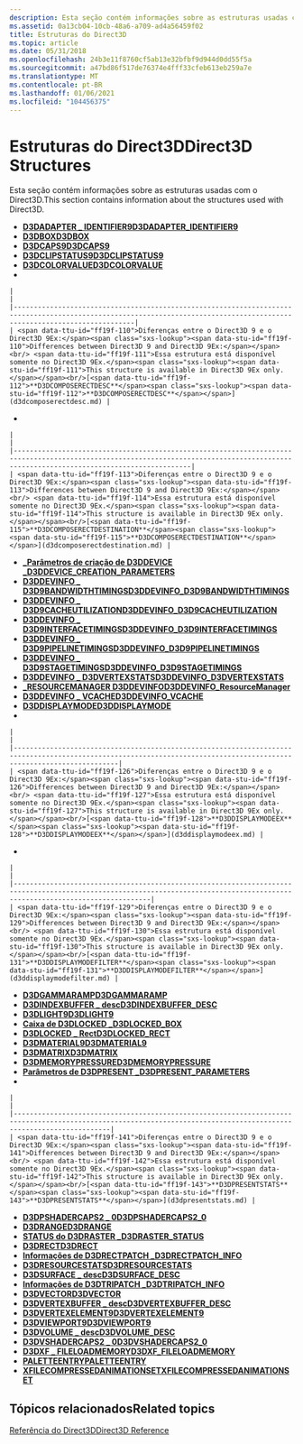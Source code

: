 ```yaml
---
description: Esta seção contém informações sobre as estruturas usadas com o Direct3D.
ms.assetid: 0a13cb04-10cb-48a6-a709-ad4a56459f02
title: Estruturas do Direct3D
ms.topic: article
ms.date: 05/31/2018
ms.openlocfilehash: 24b3e11f8760cf5ab13e32bfbf9d944d0dd55f5a
ms.sourcegitcommit: a47bd86f517de76374e4fff33cfeb613eb259a7e
ms.translationtype: MT
ms.contentlocale: pt-BR
ms.lasthandoff: 01/06/2021
ms.locfileid: "104456375"
---
```

# <a name="direct3d-structures"></a><span data-ttu-id="ff19f-103">Estruturas do Direct3D</span><span class="sxs-lookup"><span data-stu-id="ff19f-103">Direct3D Structures</span></span>

<span data-ttu-id="ff19f-104">Esta seção contém informações sobre as estruturas usadas com o Direct3D.</span><span class="sxs-lookup"><span data-stu-id="ff19f-104">This section contains information about the structures used with Direct3D.</span></span>

-   [<span data-ttu-id="ff19f-105">**D3DADAPTER \_ IDENTIFIER9**</span><span class="sxs-lookup"><span data-stu-id="ff19f-105">**D3DADAPTER\_IDENTIFIER9**</span></span>](d3dadapter-identifier9.md)
-   [<span data-ttu-id="ff19f-106">**D3DBOX**</span><span class="sxs-lookup"><span data-stu-id="ff19f-106">**D3DBOX**</span></span>](d3dbox.md)
-   [<span data-ttu-id="ff19f-107">**D3DCAPS9**</span><span class="sxs-lookup"><span data-stu-id="ff19f-107">**D3DCAPS9**</span></span>](/windows/desktop/api/D3D9Caps/ns-d3d9caps-d3dcaps9)
-   [<span data-ttu-id="ff19f-108">**D3DCLIPSTATUS9**</span><span class="sxs-lookup"><span data-stu-id="ff19f-108">**D3DCLIPSTATUS9**</span></span>](d3dclipstatus9.md)
-   [<span data-ttu-id="ff19f-109">**D3DCOLORVALUE**</span><span class="sxs-lookup"><span data-stu-id="ff19f-109">**D3DCOLORVALUE**</span></span>](d3dcolorvalue.md)
-   

    |                                                                                                                                                                          |
    |--------------------------------------------------------------------------------------------------------------------------------------------------------------------------|
    | <span data-ttu-id="ff19f-110">Diferenças entre o Direct3D 9 e o Direct3D 9Ex:</span><span class="sxs-lookup"><span data-stu-id="ff19f-110">Differences between Direct3D 9 and Direct3D 9Ex:</span></span><br/> <span data-ttu-id="ff19f-111">Essa estrutura está disponível somente no Direct3D 9Ex.</span><span class="sxs-lookup"><span data-stu-id="ff19f-111">This structure is available in Direct3D 9Ex only.</span></span><br/>[<span data-ttu-id="ff19f-112">**D3DCOMPOSERECTDESC**</span><span class="sxs-lookup"><span data-stu-id="ff19f-112">**D3DCOMPOSERECTDESC**</span></span>](d3dcomposerectdesc.md) |

    

     

-   

    |                                                                                                                                                                                        |
    |----------------------------------------------------------------------------------------------------------------------------------------------------------------------------------------|
    | <span data-ttu-id="ff19f-113">Diferenças entre o Direct3D 9 e o Direct3D 9Ex:</span><span class="sxs-lookup"><span data-stu-id="ff19f-113">Differences between Direct3D 9 and Direct3D 9Ex:</span></span><br/> <span data-ttu-id="ff19f-114">Essa estrutura está disponível somente no Direct3D 9Ex.</span><span class="sxs-lookup"><span data-stu-id="ff19f-114">This structure is available in Direct3D 9Ex only.</span></span><br/>[<span data-ttu-id="ff19f-115">**D3DCOMPOSERECTDESTINATION**</span><span class="sxs-lookup"><span data-stu-id="ff19f-115">**D3DCOMPOSERECTDESTINATION**</span></span>](d3dcomposerectdestination.md) |

    

     

-   [<span data-ttu-id="ff19f-116">**\_Parâmetros de criação de D3DDEVICE \_**</span><span class="sxs-lookup"><span data-stu-id="ff19f-116">**D3DDEVICE\_CREATION\_PARAMETERS**</span></span>](d3ddevice-creation-parameters.md)
-   [<span data-ttu-id="ff19f-117">**D3DDEVINFO \_ D3D9BANDWIDTHTIMINGS**</span><span class="sxs-lookup"><span data-stu-id="ff19f-117">**D3DDEVINFO\_D3D9BANDWIDTHTIMINGS**</span></span>](d3ddevinfo-d3d9bandwidthtimings.md)
-   [<span data-ttu-id="ff19f-118">**D3DDEVINFO \_ D3D9CACHEUTILIZATION**</span><span class="sxs-lookup"><span data-stu-id="ff19f-118">**D3DDEVINFO\_D3D9CACHEUTILIZATION**</span></span>](d3ddevinfo-d3d9cacheutilization.md)
-   [<span data-ttu-id="ff19f-119">**D3DDEVINFO \_ D3D9INTERFACETIMINGS**</span><span class="sxs-lookup"><span data-stu-id="ff19f-119">**D3DDEVINFO\_D3D9INTERFACETIMINGS**</span></span>](d3ddevinfo-d3d9interfacetimings.md)
-   [<span data-ttu-id="ff19f-120">**D3DDEVINFO \_ D3D9PIPELINETIMINGS**</span><span class="sxs-lookup"><span data-stu-id="ff19f-120">**D3DDEVINFO\_D3D9PIPELINETIMINGS**</span></span>](d3ddevinfo-d3d9pipelinetimings.md)
-   [<span data-ttu-id="ff19f-121">**D3DDEVINFO \_ D3D9STAGETIMINGS**</span><span class="sxs-lookup"><span data-stu-id="ff19f-121">**D3DDEVINFO\_D3D9STAGETIMINGS**</span></span>](d3ddevinfo-d3d9stagetimings.md)
-   [<span data-ttu-id="ff19f-122">**D3DDEVINFO \_ D3DVERTEXSTATS**</span><span class="sxs-lookup"><span data-stu-id="ff19f-122">**D3DDEVINFO\_D3DVERTEXSTATS**</span></span>](d3ddevinfo-d3dvertexstats.md)
-   [<span data-ttu-id="ff19f-123">**\_RESOURCEMANAGER D3DDEVINFO**</span><span class="sxs-lookup"><span data-stu-id="ff19f-123">**D3DDEVINFO\_ResourceManager**</span></span>](d3ddevinfo-resourcemanager.md)
-   [<span data-ttu-id="ff19f-124">**D3DDEVINFO \_ VCACHE**</span><span class="sxs-lookup"><span data-stu-id="ff19f-124">**D3DDEVINFO\_VCACHE**</span></span>](d3ddevinfo-vcache.md)
-   [<span data-ttu-id="ff19f-125">**D3DDISPLAYMODE**</span><span class="sxs-lookup"><span data-stu-id="ff19f-125">**D3DDISPLAYMODE**</span></span>](d3ddisplaymode.md)
-   

    |                                                                                                                                                                      |
    |----------------------------------------------------------------------------------------------------------------------------------------------------------------------|
    | <span data-ttu-id="ff19f-126">Diferenças entre o Direct3D 9 e o Direct3D 9Ex:</span><span class="sxs-lookup"><span data-stu-id="ff19f-126">Differences between Direct3D 9 and Direct3D 9Ex:</span></span><br/> <span data-ttu-id="ff19f-127">Essa estrutura está disponível somente no Direct3D 9Ex.</span><span class="sxs-lookup"><span data-stu-id="ff19f-127">This structure is available in Direct3D 9Ex only.</span></span><br/>[<span data-ttu-id="ff19f-128">**D3DDISPLAYMODEEX**</span><span class="sxs-lookup"><span data-stu-id="ff19f-128">**D3DDISPLAYMODEEX**</span></span>](d3ddisplaymodeex.md) |

    

     

-   

    |                                                                                                                                                                              |
    |------------------------------------------------------------------------------------------------------------------------------------------------------------------------------|
    | <span data-ttu-id="ff19f-129">Diferenças entre o Direct3D 9 e o Direct3D 9Ex:</span><span class="sxs-lookup"><span data-stu-id="ff19f-129">Differences between Direct3D 9 and Direct3D 9Ex:</span></span><br/> <span data-ttu-id="ff19f-130">Essa estrutura está disponível somente no Direct3D 9Ex.</span><span class="sxs-lookup"><span data-stu-id="ff19f-130">This structure is available in Direct3D 9Ex only.</span></span><br/>[<span data-ttu-id="ff19f-131">**D3DDISPLAYMODEFILTER**</span><span class="sxs-lookup"><span data-stu-id="ff19f-131">**D3DDISPLAYMODEFILTER**</span></span>](d3ddisplaymodefilter.md) |

    

     

-   [<span data-ttu-id="ff19f-132">**D3DGAMMARAMP**</span><span class="sxs-lookup"><span data-stu-id="ff19f-132">**D3DGAMMARAMP**</span></span>](d3dgammaramp.md)
-   [<span data-ttu-id="ff19f-133">**D3DINDEXBUFFER \_ desc**</span><span class="sxs-lookup"><span data-stu-id="ff19f-133">**D3DINDEXBUFFER\_DESC**</span></span>](d3dindexbuffer-desc.md)
-   [<span data-ttu-id="ff19f-134">**D3DLIGHT9**</span><span class="sxs-lookup"><span data-stu-id="ff19f-134">**D3DLIGHT9**</span></span>](d3dlight9.md)
-   [<span data-ttu-id="ff19f-135">**Caixa de D3DLOCKED \_**</span><span class="sxs-lookup"><span data-stu-id="ff19f-135">**D3DLOCKED\_BOX**</span></span>](d3dlocked-box.md)
-   [<span data-ttu-id="ff19f-136">**D3DLOCKED \_ Rect**</span><span class="sxs-lookup"><span data-stu-id="ff19f-136">**D3DLOCKED\_RECT**</span></span>](d3dlocked-rect.md)
-   [<span data-ttu-id="ff19f-137">**D3DMATERIAL9**</span><span class="sxs-lookup"><span data-stu-id="ff19f-137">**D3DMATERIAL9**</span></span>](d3dmaterial9.md)
-   [<span data-ttu-id="ff19f-138">**D3DMATRIX**</span><span class="sxs-lookup"><span data-stu-id="ff19f-138">**D3DMATRIX**</span></span>](d3dmatrix.md)
-   [<span data-ttu-id="ff19f-139">**D3DMEMORYPRESSURE**</span><span class="sxs-lookup"><span data-stu-id="ff19f-139">**D3DMEMORYPRESSURE**</span></span>](d3dmemorypressure.md)
-   [<span data-ttu-id="ff19f-140">**Parâmetros de D3DPRESENT \_**</span><span class="sxs-lookup"><span data-stu-id="ff19f-140">**D3DPRESENT\_PARAMETERS**</span></span>](d3dpresent-parameters.md)
-   

    |                                                                                                                                                                    |
    |--------------------------------------------------------------------------------------------------------------------------------------------------------------------|
    | <span data-ttu-id="ff19f-141">Diferenças entre o Direct3D 9 e o Direct3D 9Ex:</span><span class="sxs-lookup"><span data-stu-id="ff19f-141">Differences between Direct3D 9 and Direct3D 9Ex:</span></span><br/> <span data-ttu-id="ff19f-142">Essa estrutura está disponível somente no Direct3D 9Ex.</span><span class="sxs-lookup"><span data-stu-id="ff19f-142">This structure is available in Direct3D 9Ex only.</span></span><br/>[<span data-ttu-id="ff19f-143">**D3DPRESENTSTATS**</span><span class="sxs-lookup"><span data-stu-id="ff19f-143">**D3DPRESENTSTATS**</span></span>](d3dpresentstats.md) |

    

     

-   [<span data-ttu-id="ff19f-144">**D3DPSHADERCAPS2 \_ 0**</span><span class="sxs-lookup"><span data-stu-id="ff19f-144">**D3DPSHADERCAPS2\_0**</span></span>](/windows/desktop/api/D3D9Caps/ns-d3d9caps-d3dpshadercaps2_0)
-   [<span data-ttu-id="ff19f-145">**D3DRANGE**</span><span class="sxs-lookup"><span data-stu-id="ff19f-145">**D3DRANGE**</span></span>](d3drange.md)
-   [<span data-ttu-id="ff19f-146">**STATUS do D3DRASTER \_**</span><span class="sxs-lookup"><span data-stu-id="ff19f-146">**D3DRASTER\_STATUS**</span></span>](d3draster-status.md)
-   [<span data-ttu-id="ff19f-147">**D3DRECT**</span><span class="sxs-lookup"><span data-stu-id="ff19f-147">**D3DRECT**</span></span>](d3drect.md)
-   [<span data-ttu-id="ff19f-148">**Informações de D3DRECTPATCH \_**</span><span class="sxs-lookup"><span data-stu-id="ff19f-148">**D3DRECTPATCH\_INFO**</span></span>](d3drectpatch-info.md)
-   [<span data-ttu-id="ff19f-149">**D3DRESOURCESTATS**</span><span class="sxs-lookup"><span data-stu-id="ff19f-149">**D3DRESOURCESTATS**</span></span>](d3dresourcestats.md)
-   [<span data-ttu-id="ff19f-150">**D3DSURFACE \_ desc**</span><span class="sxs-lookup"><span data-stu-id="ff19f-150">**D3DSURFACE\_DESC**</span></span>](d3dsurface-desc.md)
-   [<span data-ttu-id="ff19f-151">**Informações de D3DTRIPATCH \_**</span><span class="sxs-lookup"><span data-stu-id="ff19f-151">**D3DTRIPATCH\_INFO**</span></span>](d3dtripatch-info.md)
-   [<span data-ttu-id="ff19f-152">**D3DVECTOR**</span><span class="sxs-lookup"><span data-stu-id="ff19f-152">**D3DVECTOR**</span></span>](d3dvector.md)
-   [<span data-ttu-id="ff19f-153">**D3DVERTEXBUFFER \_ desc**</span><span class="sxs-lookup"><span data-stu-id="ff19f-153">**D3DVERTEXBUFFER\_DESC**</span></span>](d3dvertexbuffer-desc.md)
-   [<span data-ttu-id="ff19f-154">**D3DVERTEXELEMENT9**</span><span class="sxs-lookup"><span data-stu-id="ff19f-154">**D3DVERTEXELEMENT9**</span></span>](d3dvertexelement9.md)
-   [<span data-ttu-id="ff19f-155">**D3DVIEWPORT9**</span><span class="sxs-lookup"><span data-stu-id="ff19f-155">**D3DVIEWPORT9**</span></span>](d3dviewport9.md)
-   [<span data-ttu-id="ff19f-156">**D3DVOLUME \_ desc**</span><span class="sxs-lookup"><span data-stu-id="ff19f-156">**D3DVOLUME\_DESC**</span></span>](d3dvolume-desc.md)
-   [<span data-ttu-id="ff19f-157">**D3DVSHADERCAPS2 \_ 0**</span><span class="sxs-lookup"><span data-stu-id="ff19f-157">**D3DVSHADERCAPS2\_0**</span></span>](/windows/desktop/api/D3D9Caps/ns-d3d9caps-d3dvshadercaps2_0)
-   [<span data-ttu-id="ff19f-158">**D3DXF \_ FILELOADMEMORY**</span><span class="sxs-lookup"><span data-stu-id="ff19f-158">**D3DXF\_FILELOADMEMORY**</span></span>](d3dxf-fileloadmemory.md)
-   [<span data-ttu-id="ff19f-159">**PALETTEENTRY**</span><span class="sxs-lookup"><span data-stu-id="ff19f-159">**PALETTEENTRY**</span></span>](/windows/win32/api/wingdi/ns-wingdi-paletteentry)
-   [<span data-ttu-id="ff19f-160">**XFILECOMPRESSEDANIMATIONSET**</span><span class="sxs-lookup"><span data-stu-id="ff19f-160">**XFILECOMPRESSEDANIMATIONSET**</span></span>](xfilecompressedanimationset.md)

## <a name="related-topics"></a><span data-ttu-id="ff19f-161">Tópicos relacionados</span><span class="sxs-lookup"><span data-stu-id="ff19f-161">Related topics</span></span>

<dl> <dt>

[<span data-ttu-id="ff19f-162">Referência do Direct3D</span><span class="sxs-lookup"><span data-stu-id="ff19f-162">Direct3D Reference</span></span>](dx9-graphics-reference-d3d.md)
</dt> </dl>

 

 




